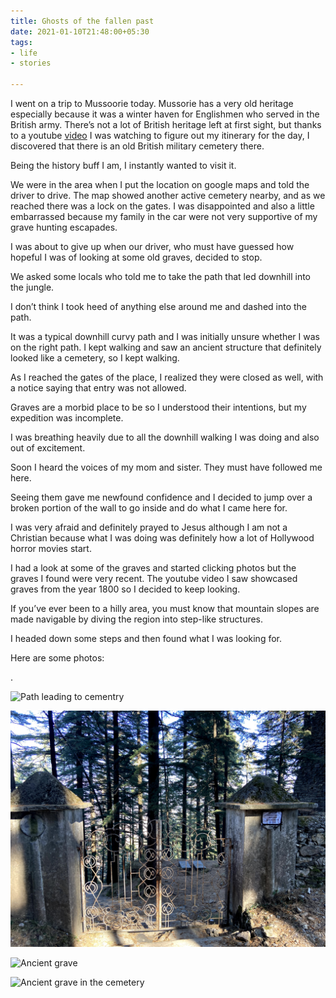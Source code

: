 ```yaml
---
title: Ghosts of the fallen past
date: 2021-01-10T21:48:00+05:30
tags:
- life
- stories

---
```

I went on a trip to Mussoorie today.  Mussorie has a very old heritage especially because it was a winter haven for Englishmen who served in the British army. There’s not a lot of British heritage left at first sight, but thanks to a youtube [video](https://www.youtube.com/watch?v=1COOFaxDK2M) I was watching to figure out my itinerary for the day, I discovered that there is an old British military cemetery there.

Being the history buff I am, I instantly wanted to visit it.

We were in the area when I put the location on google maps and told the driver to drive. The map showed another active cemetery nearby, and as we reached there was a lock on the gates. I was disappointed and also a little embarrassed because my family in the car were not very supportive of my grave hunting escapades.

I was about to give up when our driver, who must have guessed how hopeful I was of looking at some old graves, decided to stop.

We asked some locals who told me to take the path that led downhill into the jungle.

I don’t think I took heed of anything else around me and dashed into the path.

It was a typical downhill curvy path and I was initially unsure whether I was on the right path. I kept walking and saw an ancient structure that definitely looked like a cemetery, so I kept walking.

As I reached the gates of the place, I realized they were closed as well, with a notice saying that entry was not allowed.

Graves are a morbid place to be so I understood their intentions, but my expedition was incomplete.

I was breathing heavily due to all the downhill walking I was doing and also out of excitement.

Soon I heard the voices of my mom and sister. They must have followed me here.

Seeing them gave me newfound confidence and I decided to jump over a broken portion of the wall to go inside and do what I came here for.

I was very afraid and definitely prayed to Jesus although I am not a Christian because what I was doing was definitely how a lot of Hollywood horror movies start.

I had a look at some of the graves and started clicking photos but the graves I found were very recent. The youtube video I saw showcased graves from the year 1800 so I decided to keep looking.

If you’ve ever been to a hilly area, you must know that mountain slopes are made navigable by diving the region into step-like structures.

I headed down some steps and then found what I was looking for.

Here are some photos:

 .

![Path leading to cementry](/assets/img_0570.jpg)

![Locked Gates of the cemetary](/assets/img_0571.jpg)

![Ancient grave](/assets/img_0577.jpg)

![Ancient grave in the cemetery](/assets/img_0578.jpg)